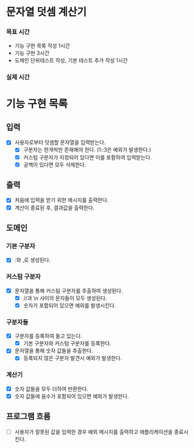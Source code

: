 # 문자열 덧셈 계산기

### 목표 시간
- 기능 구현 목록 작성 1시간
- 기능 구현 3시간
- 도메인 단위테스트 작성, 기본 테스트 추가 작성 1시간

### 실제 시간

# 기능 구현 목록

## 입력
- [x] 사용자로부터 덧셈할 문자열을 입력받는다.
  - [x] 구분자는 한개씩만 존재해야 한다. (1::3은 예외가 발생한다.)
  - [x] 커스텀 구분자가 지정되어 있다면 이를 포함하여 입력받는다.
  - [x] 공백이 있다면 모두 삭제한다.

## 출력
- [x] 처음에 입력을 받기 위한 메시지를 출력한다.
- [x] 계산이 종료된 후, 결과값을 출력한다.

## 도메인

### 기본 구분자
- [x] :와 ,로 생성된다.

### 커스텀 구분자
- [x] 문자열을 통해 커스텀 구분자를 추출하여 생성된다.
  - [x] //과 \n 사이의 문자들이 모두 생성된다.
  - [x] 숫자가 포함되어 있으면 예외를 발생시킨다.

### 구분자들
- [x] 구분자를 등록하여 들고 있는다.
  - [x] 기본 구분자와 커스텀 구분자를 등록한다.
- [x] 문자열을 통해 숫자 값들을 추출한다.
  - [x] 등록되지 않은 구분자 발견시 예외가 발생한다.

### 계산기
- [x] 숫자 값들을 모두 더하여 반환한다.
- [x] 숫자 값들에 음수가 포함되어 있으면 예외가 발생한다.

## 프로그램 흐름
- [ ] 사용자가 잘못된 값을 입력한 경우 예외 메시지를 출력하고 애플리케이션을 종료시킨다.
